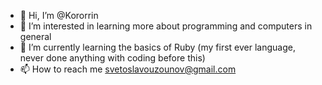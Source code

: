 - 👋 Hi, I’m @Kororrin
- 👀 I’m interested in learning more about programming and computers in general
- 🌱 I’m currently learning the basics of Ruby (my first ever language, never done anything with coding before this)
- 📫 How to reach me svetoslavouzounov@gmail.com

<!---
Kororrin/Kororrin is a ✨ special ✨ repository because its `README.md` (this file) appears on your GitHub profile.
You can click the Preview link to take a look at your changes.
--->
